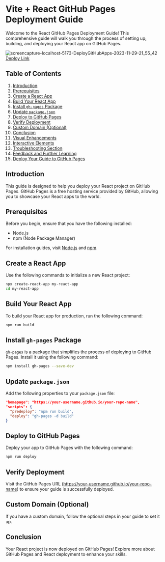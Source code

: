 # Vite + React GitHub Pages Deployment Guide

Welcome to the React GitHub Pages Deployment Guide! This comprehensive guide will walk you through the process of setting up, building, and deploying your React app on GitHub Pages.

![screencapture-localhost-5173-DeployGitHubApps-2023-11-29-21_55_42](https://github.com/hadep275/DeployGitHubApps/assets/65734173/a7b08808-39e0-42e3-a603-58e0ff924a42)[Deploy Link](https://hadep275.github.io/DeployGitHubApps/)

## Table of Contents

1. [Introduction](#introduction)
2. [Prerequisites](#prerequisites)
3. [Create a React App](#create-a-react-app)
4. [Build Your React App](#build-your-react-app)
5. [Install `gh-pages` Package](#install-gh-pages-package)
6. [Update `package.json`](#update-packagejson)
7. [Deploy to GitHub Pages](#deploy-to-github-pages)
8. [Verify Deployment](#verify-deployment)
9. [Custom Domain (Optional)](#custom-domain-optional)
10. [Conclusion](#conclusion)
11. [Visual Enhancements](#visual-enhancements)
12. [Interactive Elements](#interactive-elements)
13. [Troubleshooting Section](#troubleshooting-section)
14. [Feedback and Further Learning](#feedback-and-further-learning)
15. [Deploy Your Guide to GitHub Pages](#deploy-your-guide-to-github-pages)

## Introduction

This guide is designed to help you deploy your React project on GitHub Pages. GitHub Pages is a free hosting service provided by GitHub, allowing you to showcase your React apps to the world.

## Prerequisites

Before you begin, ensure that you have the following installed:

- Node.js
- npm (Node Package Manager)

For installation guides, visit [Node.js](https://nodejs.org/) and [npm](https://www.npmjs.com/).

## Create a React App

Use the following commands to initialize a new React project:

```bash
npx create-react-app my-react-app
cd my-react-app
```

## Build Your React App

To build your React app for production, run the following command:

```bash
npm run build
```

## Install `gh-pages` Package

`gh-pages` is a package that simplifies the process of deploying to GitHub Pages. Install it using the following command:

```bash
npm install gh-pages --save-dev
```

## Update `package.json`

Add the following properties to your `package.json` file:

```json
"homepage": "https://your-username.github.io/your-repo-name",
"scripts": {
  "predeploy": "npm run build",
  "deploy": "gh-pages -d build"
}
```

## Deploy to GitHub Pages

Deploy your app to GitHub Pages with the following command:

```bash
npm run deploy
```

## Verify Deployment

Visit the GitHub Pages URL (https://your-username.github.io/your-repo-name) to ensure your guide is successfully deployed.

## Custom Domain (Optional)

If you have a custom domain, follow the optional steps in your guide to set it up.

## Conclusion

Your React project is now deployed on GitHub Pages! Explore more about GitHub Pages and React deployment to enhance your skills.
